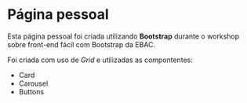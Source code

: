 # Página pessoal
Esta página pessoal foi criada utilizando **Bootstrap** durante o workshop sobre front-end fácil com Bootstrap da EBAC.

Foi criada com uso de *Grid* e utilizadas as compontentes:
 - Card
 - Carousel
 - Buttons
